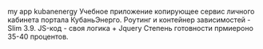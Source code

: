 
my app kubanenergy
Учебное приложение копирующее сервис личного кабинета портала КубаньЭнерго.
Роутинг и контейнер зависимостей - Slim 3.9.
JS-код - своя логика + Jquery
Степень готовности прмиероно 35-40 процентов.